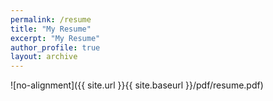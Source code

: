 ```yaml
---
permalink: /resume
title: "My Resume"
excerpt: "My Resume"
author_profile: true
layout: archive
---
```



![no-alignment]({{ site.url }}{{ site.baseurl }}/pdf/resume.pdf)

